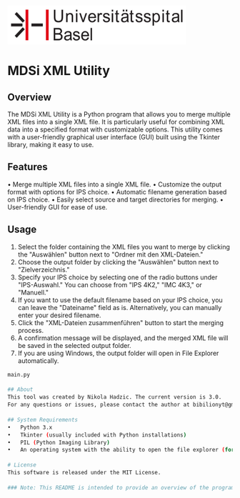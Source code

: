 <img src="usblogo.png" width="400" height="86">

# MDSi XML Utility

## Overview
The MDSi XML Utility is a Python program that allows you to merge multiple XML files into a single XML file. It is particularly useful for combining XML data into a specified format with customizable options. This utility comes with a user-friendly graphical user interface (GUI) built using the Tkinter library, making it easy to use.

## Features
•	Merge multiple XML files into a single XML file.
•	Customize the output format with options for IPS choice.
•	Automatic filename generation based on IPS choice.
•	Easily select source and target directories for merging.
•	User-friendly GUI for ease of use.

## Usage
1.	Select the folder containing the XML files you want to merge by clicking the "Auswählen" button next to "Ordner mit den XML-Dateien."
2.	Choose the output folder by clicking the "Auswählen" button next to "Zielverzeichnis."
3.	Specify your IPS choice by selecting one of the radio buttons under "IPS-Auswahl." You can choose from "IPS 4K2," "IMC 4K3," or "Manuell."
4.	If you want to use the default filename based on your IPS choice, you can leave the "Dateiname" field as is. Alternatively, you can manually enter your desired filename.
5.	Click the "XML-Dateien zusammenführen" button to start the merging process.
6.	A confirmation message will be displayed, and the merged XML file will be saved in the selected output folder.
7.	If you are using Windows, the output folder will open in File Explorer automatically.
   ```bash
   main.py

## About
This tool was created by Nikola Hadzic. The current version is 3.0.
For any questions or issues, please contact the author at bibilionyt@gmail.com.

## System Requirements
•	Python 3.x
•	Tkinter (usually included with Python installations)
•	PIL (Python Imaging Library)
•	An operating system with the ability to open the file explorer (for automatic folder opening)

# License
This software is released under the MIT License.

### Note: This README is intended to provide an overview of the program and its usage. For detailed technical information, please refer to the source code.
